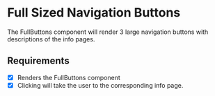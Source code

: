 # Full Sized Navigation Buttons

The FullButtons component will render 3 large navigation buttons with descriptions of the info pages.

## Requirements

* [X] Renders the FullButtons component 
* [X] Clicking will take the user to the corresponding info page.
